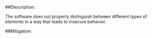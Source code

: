 ##Description:

The software does not properly distinguish between different types of elements in a way that leads to insecure behavior.



##Mitigation:
